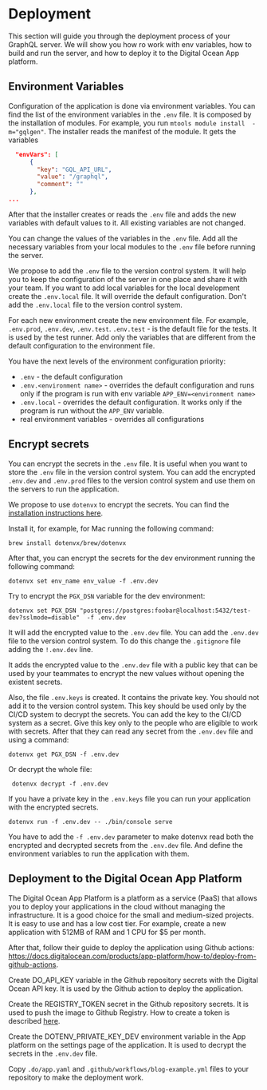 # Deployment

This section will guide you through the deployment process of your GraphQL server.
We will show you how ro work with env variables, how to build and run the server, and how to deploy it to the Digital Ocean App platform.

## Environment Variables

Configuration of the application is done via environment variables.
You can find the list of the environment variables in the `.env` file. It is composed by the installation of modules.
For example, you run `mtools module install  -m="gqlgen"`. The installer reads the manifest of the module. It gets the variables 

```json
  "envVars": [
      {
        "key": "GQL_API_URL",
        "value": "/graphql",
        "comment": ""
      },
...
```

After that the installer creates or reads the `.env` file and adds the new variables with default values to it. 
All existing variables are not changed.

You can change the values of the variables in the `.env` file. Add all the necessary variables from your local modules to the `.env` file before running the server.

We propose to add the `.env` file to the version control system. It will help you to keep the configuration of the server in one place and share it with your team.
If you want to add local variables for the local development create the `.env.local` file. It will override the default configuration. Don't add the `.env.local` file to the version control system.

For each new environment create the new environment file. For example, `.env.prod`, `.env.dev`, `.env.test`. `.env.test` - is the default file for the tests. It is used by the test runner.
Add only the variables that are different from the default configuration to the environment file.

You have the next levels of the environment configuration priority:
- `.env` - the default configuration
- `.env.<environment name>` - overrides the default configuration and runs only if the program is run with env variable `APP_ENV=<environment name>`
- `.env.local` - overrides the default configuration. It works only if the program is run without the `APP_ENV` variable.
- real environment variables - overrides all configurations


## Encrypt secrets

You can encrypt the secrets in the `.env` file. It is useful when you want to store the `.env` file in the version control system.
You can add the encrypted `.env.dev` and `.env.prod` files to the version control system and use them on the servers to run the application.

We propose to use `dotenvx` to encrypt the secrets. You can find the [installation instructions here](https://github.com/dotenvx/dotenvx?tab=readme-ov-file).

Install it, for example, for Mac running the following command:

```shell
brew install dotenvx/brew/dotenvx
```

After that, you can encrypt the secrets for the dev environment running the following command:

```shell
dotenvx set env_name env_value -f .env.dev
```

Try to encrypt the `PGX_DSN` variable for the dev environment:

```shell
dotenvx set PGX_DSN "postgres://postgres:foobar@localhost:5432/test-dev?sslmode=disable"  -f .env.dev
```

It will add the encrypted value to the `.env.dev` file. You can add the `.env.dev` file to the version control system.
To do this change the `.gitignore` file adding the `!.env.dev` line.

It adds the encrypted value to the `.env.dev` file with a public key that can be used by your teammates to encrypt the new values without opening the existent secrets.

Also, the file `.env.keys` is created. It contains the private key. You should not add it to the version control system.
This key should be used only by the CI/CD system to decrypt the secrets. You can add the key to the CI/CD system as a secret. 
Give this key only to the people who are eligible to work with secrets. After that they can read any secret from the `.env.dev` file and using a command:

```shell
dotenvx get PGX_DSN -f .env.dev
```

Or decrypt the whole file:

```shell
 dotenvx decrypt -f .env.dev
```

If you have a private key in the `.env.keys` file you can run your application with the encrypted secrets. 

```shell
dotenvx run -f .env.dev -- ./bin/console serve
```

You have to add the `-f .env.dev` parameter to make dotenvx read both the encrypted and decrypted secrets from the `.env.dev` file. And define the environment variables to run the application with them.


## Deployment to the Digital Ocean App Platform

The Digital Ocean App Platform is a platform as a service (PaaS) that allows you to deploy your applications in the cloud without managing the infrastructure.
It is a good choice for the small and medium-sized projects. It is easy to use and has a low cost tier. For example, create a new application with 512MB of RAM and 1 CPU for $5 per month.

After that, follow their guide to deploy the application using Github actions: https://docs.digitalocean.com/products/app-platform/how-to/deploy-from-github-actions.

Create DO_API_KEY variable in the Github repository secrets with the Digital Ocean API key. It is used by the Github action to deploy the application.

Create the REGISTRY_TOKEN secret in the Github repository secrets. It is used to push the image to Github Registry. How to create a token is described [here](https://docs.github.com/en/authentication/keeping-your-account-and-data-secure/managing-your-personal-access-tokens#creating-a-fine-grained-personal-access-token).

Create the DOTENV_PRIVATE_KEY_DEV environment variable in the App platform on the settings page of the application. It is used to decrypt the secrets in the `.env.dev` file.

Copy `.do/app.yaml` and `.github/workflows/blog-example.yml` files to your repository to make the deployment work.